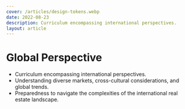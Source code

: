 ```yaml
---
cover: /articles/design-tokens.webp
date: 2022-08-23
description: Curriculum encompassing international perspectives.
layout: article
---
```


# Global Perspective

- Curriculum encompassing international perspectives.
- Understanding diverse markets, cross-cultural considerations, and global trends.
- Preparedness to navigate the complexities of the international real estate landscape.